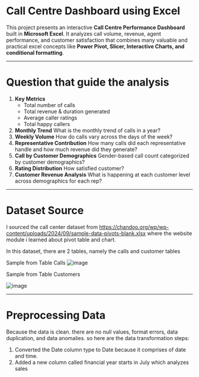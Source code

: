 # Call Centre Dashboard using Excel 

This project presents an interactive **Call Centre Performance Dashboard** built in **Microsoft Excel**. It analyzes call volume, revenue, agent performance, and customer satisfaction that combines many valuable and practical excel concepts like **Power Pivot, Slicer, Interactive Charts, and conditional formatting**.

---

# Question that guide the analysis

1. **Key Metrics**
   - Total number of calls
   - Total revenue & duration generated
   - Average caller ratings
   - Total happy callers
2. **Monthly Trend**
   What is the monthly trend of calls in a year?
3. **Weekly Volume**
   How do calls vary across the days of the week?
4. **Representative Contribution**
   How many calls did each representative handle and
   how much revenue did they generate?
5. **Call by Customer Demographics**
   Gender-based call count categorized by customer demographics?
6. **Rating Distribution**
   How satisfied customer?
7. **Customer Revenue Analysis**
   What is happening at each customer level across demographics for each rep?

---

# Dataset Source

I sourced the call center dataset from https://chandoo.org/wp/wp-content/uploads/2024/09/sample-data-pivots-blank.xlsx where the website module i learned about pivot table and chart. 

In this dataset, there are 2 tables, namely the calls and customer tables

Sample from Table Calls
![image](https://github.com/user-attachments/assets/ed50807a-03a5-43ec-9416-74061403402b)

Sample from Table Customers

![image](https://github.com/user-attachments/assets/d68a006c-7bc8-4ab1-8ffe-ffecb18cf3ea)

---

# Preprocessing Data

Because the data is clean. there are no null values, format errors, data duplication, and data anomalies. so here are the data transformation steps:
1. Converted the Date column type to Date because it comprises of date and time.
2. Added a new column called financial year starts in July which analyzes sales


